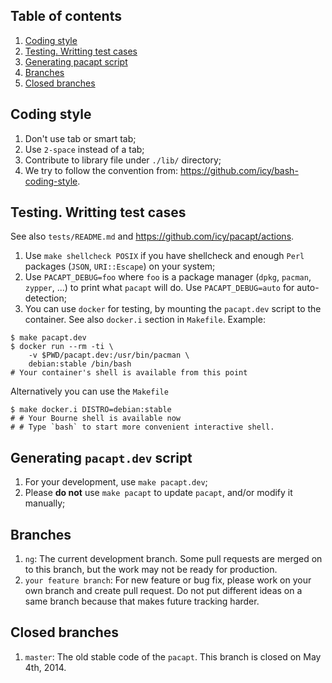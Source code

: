## Table of contents

1. [Coding style](#coding-style)
1. [Testing. Writting test cases](#testing-writting-test-cases)
1. [Generating pacapt script](#generating-pacapt-script)
1. [Branches](#branches)
1. [Closed branches](#closed-branches)

## Coding style

1. Don't use tab or smart tab;
1. Use `2-space` instead of a tab;
1. Contribute to library file under `./lib/` directory;
1. We try to follow the convention from:
    https://github.com/icy/bash-coding-style.

## Testing. Writting test cases

See also `tests/README.md` and https://github.com/icy/pacapt/actions.

1. Use `make shellcheck POSIX` if you have shellcheck
   and enough `Perl` packages (`JSON`, `URI::Escape`) on your system;
1. Use `PACAPT_DEBUG=foo` where `foo` is a package manager
   (`dpkg`, `pacman`, `zypper`, ...) to print what `pacapt` will do.
   Use `PACAPT_DEBUG=auto` for auto-detection;
1. You can use `docker` for testing, by mounting the `pacapt.dev` script
   to the container. See also `docker.i` section in `Makefile`. Example:

````
$ make pacapt.dev
$ docker run --rm -ti \
    -v $PWD/pacapt.dev:/usr/bin/pacman \
    debian:stable /bin/bash
# Your container's shell is available from this point
````

Alternatively you can use the `Makefile`

```
$ make docker.i DISTRO=debian:stable
# # Your Bourne shell is available now
# # Type `bash` to start more convenient interactive shell.
```

## Generating `pacapt.dev` script

1. For your development, use `make pacapt.dev`;
1. Please **do not** use `make pacapt` to update `pacapt`,
   and/or modify it manually;

## Branches

1. `ng`:
    The current development branch.
    Some pull requests are merged on to this branch,
    but the work may not be ready for production.
1. `your feature branch`:
    For new feature or bug fix, please work on your own branch
    and create pull request.
    Do not put different ideas on a same branch
    because that makes future tracking harder.

## Closed branches

1. `master`:
    The old stable code of the `pacapt`.
    This branch is closed on May 4th, 2014.
